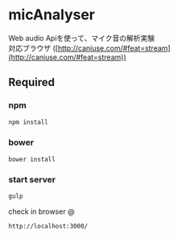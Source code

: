 # micAnalyser

Web audio Apiを使って、マイク音の解析実験   
対応ブラウザ ([http://caniuse.com/#feat=stream](http://caniuse.com/#feat=stream))

## Required

### npm
```bash
npm install
```

### bower
```
bower install
```

### start server
```bash
gulp
```
check in browser @

```
http://localhost:3000/  
```
